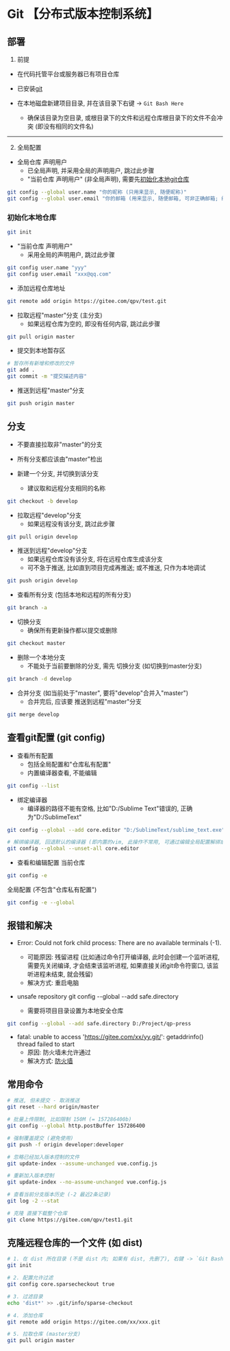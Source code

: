 # Git 【分布式版本控制系统】

## 部署
1. 前提
* 在代码托管平台或服务器已有项目仓库

* 已安装[git](https://git-scm.com/download/win)

* 在本地磁盘新建项目目录, 并在该目录下右键 -> `Git Bash Here`
	+ 确保该目录为空目录, 或根目录下的文件和远程仓库根目录下的文件不会冲突 (即没有相同的文件名)

---

2. 全局配置
* 全局仓库 声明用户
	+ 已全局声明, 并采用全局的声明用户, 跳过此步骤
	+ "当前仓库 声明用户" (非全局声明), 需要先[初始化本地git仓库](#初始化本地仓库)

```bash
git config --global user.name "你的昵称 (只用来显示, 随便昵称)"
git config --global user.email "你的邮箱 (用来显示, 随便邮箱, 可非正确邮箱; 组织/企业的仓库关联的邮箱, 修改后关联失效))"
```

### 初始化本地仓库
```bash
git init
```

* "当前仓库 声明用户"
	+ 采用全局的声明用户, 跳过此步骤

```bash
git config user.name "yyy"
git config user.email "xxx@qq.com"
```

* 添加远程仓库地址
```bash
git remote add origin https://gitee.com/qpv/test.git
```

* 拉取远程"master"分支 (主分支)
	+ 如果远程仓库为空的, 即没有任何内容, 跳过此步骤

```bash
git pull origin master
```

* 提交到本地暂存区
```bash
# 暂存所有新增和修改的文件
git add .
git commit -m "提交描述内容"
```

* 推送到远程"master"分支
```bash
git push origin master
```

## 分支
* 不要直接拉取非"master"的分支

* 所有分支都应该由"master"检出

* 新建一个分支, 并切换到该分支
	+ 建议取和远程分支相同的名称

```bash
git checkout -b develop
```

* 拉取远程"develop"分支
	+ 如果远程没有该分支, 跳过此步骤

```bash
git pull origin develop
```

* 推送到远程"develop"分支
	+ 如果远程仓库没有该分支, 将在远程仓库生成该分支
	+ 可不急于推送, 比如直到项目完成再推送; 或不推送, 只作为本地调试

```bash
git push origin develop
```

* 查看所有分支 (包括本地和远程的所有分支)
```bash
git branch -a
```

* 切换分支
	+ 确保所有更新操作都以提交或删除

```bash
git checkout master
```

* 删除一个本地分支
	+ 不能处于当前要删除的分支, 需先 切换分支 (如切换到master分支)

```bash
git branch -d develop
```

* 合并分支 (如当前处于"master", 要将"develop"合并入"master")
	+ 合并完后, 应该要 推送到远程"master"分支

```bash
git merge develop
```

## 查看git配置 (git config)
* 查看所有配置
	+ 包括全局配置和"仓库私有配置"
	+ 内置编译器查看, 不能编辑

```bash
git config --list
```

* 绑定编译器
	+ 编译器的路径不能有空格, 比如"D:/Sublime Text"错误的, 正确为"D:/SublimeText"

```bash
git config --global --add core.editor "D:/SublimeText/sublime_text.exe"

# 解绑编译器, 回退默认的编译器 (即内置的vim, 此操作不常用, 可通过编辑全局配置解绑或绑定其它编译器)
git config --global --unset-all core.editor
```

* 查看和编辑配置
当前仓库

```bash
git config -e
```

全局配置 (不包含"仓库私有配置")

```bash
git config -e --global
```

## 报错和解决
* Error: Could not fork child process: There are no available terminals (-1).
	+ 可能原因: 残留进程 (比如通过命令打开编译器, 此时会创建一个监听进程, 需要先关闭编译, 才会结束该监听进程, 如果直接关闭git命令符窗口, 该监听进程未结束, 就会残留)
	+ 解决方式: 重启电脑

* unsafe repository git config --global --add safe.directory
	+ 需要将项目目录设置为本地安全仓库

```bash
git config --global --add safe.directory D:/Project/qp-press
```

* fatal: unable to access 'https://gitee.com/xx/yy.git/': getaddrinfo() thread failed to start
	+ 原因: 防火墙未允许通过
	+ 解决方式: [防火墙](../tool/win.md#防火墙)


## 常用命令
```bash
# 推送, 但未提交 - 取消推送
git reset --hard origin/master

# 批量上传限制, 比如限制 150M (= 157286400b)
git config --global http.postBuffer 157286400

# 强制覆盖提交 (避免使用)
git push -f origin developer:developer

# 忽略已经加入版本控制的文件
git update-index --assume-unchanged vue.config.js

# 重新加入版本控制
git update-index --no-assume-unchanged vue.config.js

# 查看当前分支版本历史 (-2 最近2条记录)
git log -2 --stat

# 克隆 直接下载整个仓库
git clone https://gitee.com/qpv/test1.git
```

## 克隆远程仓库的一个文件 (如 dist)
```bash
# 1. 在 dist 所在目录 (不是 dist 内; 如果有 dist, 先删了), 右键 -> `Git Bash Here`
git init

# 2. 配置允许过滤
git config core.sparsecheckout true

# 3. 过滤目录
echo 'dist*' >> .git/info/sparse-checkout

# 4. 添加仓库
git remote add origin https://gitee.com/xx/xxx.git

# 5. 拉取仓库 (master分支)
git pull origin master
```
